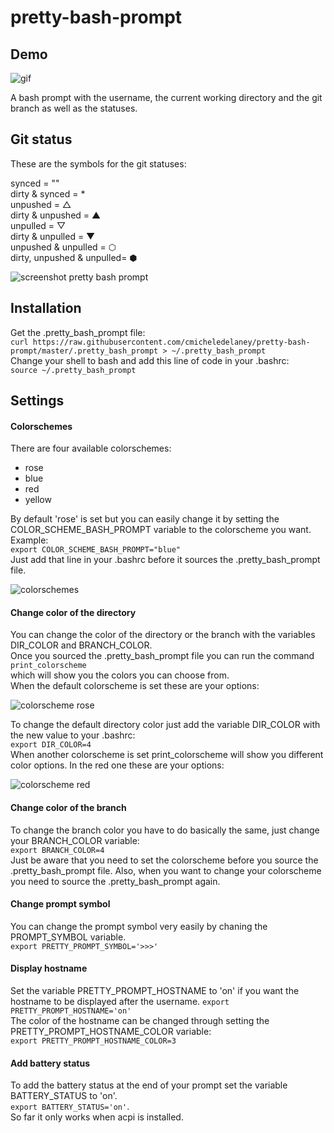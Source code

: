 # pretty-bash-prompt
## Demo
![gif](https://github.com/cmicheledelaney/pretty-bash-prompt/blob/master/demo_pretty_bash_prompt.gif)  
  
A bash prompt with the username, the current working directory and the git branch as well as the statuses.  


## Git status
These are the symbols for the git statuses:  
  
synced = ""  
dirty & synced = *  
unpushed = △  
dirty & unpushed = ▲  
unpulled = ▽  
dirty & unpulled = ▼  
unpushed & unpulled = ⬡  
dirty, unpushed & unpulled= ⬢    
  
![screenshot pretty bash prompt](https://github.com/cmicheledelaney/pretty-bash-prompt/blob/master/screenshot_pretty_bash_prompt.png)  
  

## Installation
Get the .pretty_bash_prompt file:  
`curl https://raw.githubusercontent.com/cmicheledelaney/pretty-bash-prompt/master/.pretty_bash_prompt > ~/.pretty_bash_prompt`    
Change your shell to bash and add this line of code in your .bashrc:  
`source ~/.pretty_bash_prompt`  

## Settings
#### Colorschemes
There are four available colorschemes:  
- rose  
- blue  
- red  
- yellow

By default 'rose' is set but you can easily change it by setting the COLOR_SCHEME_BASH_PROMPT variable to the colorscheme you want.  
Example:  
`export COLOR_SCHEME_BASH_PROMPT="blue"`  
Just add that line in your .bashrc before it sources the .pretty_bash_prompt file.    
  
![colorschemes](https://github.com/cmicheledelaney/pretty-bash-prompt/blob/master/screenshot_colorschemes.png)  
  
#### Change color of the directory
You can change the color of the directory or the branch with the variables DIR_COLOR and BRANCH_COLOR.  
Once you sourced the .pretty_bash_prompt file you can run the command  
`print_colorscheme`  
which will show you the colors you can choose from.  
When the default colorscheme is set these are your options:  
  
![colorscheme rose](https://github.com/cmicheledelaney/pretty-bash-prompt/blob/master/screenshot_colorscheme_rose.png)  
  
To change the default directory color just add the variable DIR_COLOR with the new value to your .bashrc:  
`export DIR_COLOR=4`  
When another colorscheme is set print_colorscheme will show you different color options. In the red one these are your options:    
  
![colorscheme red](https://github.com/cmicheledelaney/pretty-bash-prompt/blob/master/screenshot_colorscheme_red.png)  
  
#### Change color of the branch
To change the branch color you have to do basically the same, just change your BRANCH_COLOR variable:  
`export BRANCH_COLOR=4`  
Just be aware that you need to set the colorscheme before you source the .pretty_bash_prompt file. Also, when you want to change your colorscheme you need to source the .pretty_bash_prompt again.  

#### Change prompt symbol
You can change the prompt symbol very easily by chaning the PROMPT_SYMBOL variable.  
`export PRETTY_PROMPT_SYMBOL='>>>'`  

#### Display hostname
Set the variable PRETTY_PROMPT_HOSTNAME to 'on' if you want the hostname to be displayed after the username.
`export PRETTY_PROMPT_HOSTNAME='on'`  
The color of the hostname can be changed through setting the PRETTY_PROMPT_HOSTNAME_COLOR variable:  
`export PRETTY_PROMPT_HOSTNAME_COLOR=3`  

#### Add battery status
To add the battery status at the end of your prompt set the variable BATTERY_STATUS to 'on'.  
`export BATTERY_STATUS='on'`.   
So far it only works when acpi is installed.  
